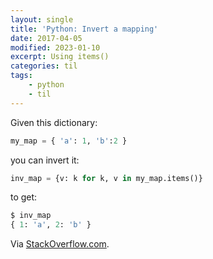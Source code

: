 ```yaml
---
layout: single
title: 'Python: Invert a mapping'
date: 2017-04-05
modified: 2023-01-10
excerpt: Using items()
categories: til
tags:
    - python
    - til
---
```


Given this dictionary:

```python
my_map = { 'a': 1, 'b':2 }
```

you can invert it:

```python
inv_map = {v: k for k, v in my_map.items()}
```

to get:

```python
$ inv_map
{ 1: 'a', 2: 'b' }
```

Via [StackOverflow.com](https://stackoverflow.com/q/483666/1257318).
